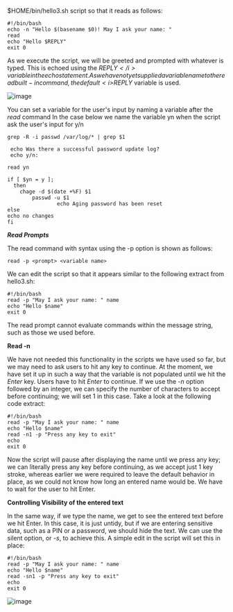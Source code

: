 $HOME/bin/hello3.sh script so that it reads as follows:
```
#!/bin/bash
echo -n "Hello $(basename $0)! May I ask your name: "
read
echo "Hello $REPLY"
exit 0
```

As we execute the script, we will be greeted and prompted with whatever is typed. This is echoed using the <i>$REPLY</i> variable in the echo statement. As we have not yet supplied a variable name to the read built-in command, the default <i>$REPLY</i> variable is used.

![image](https://user-images.githubusercontent.com/15881158/158221943-4e62c9d3-6f80-4913-8575-0270391922cc.png)

You can set a variable for the user's input by naming a variable after the <i>read</i> command
In the case below we name the variable yn when the script ask the user's input for y/n
```
grep -R -i passwd /var/log/* | grep $1

 echo Was there a successful password update log?
 echo y/n:

read yn

if [ $yn = y ];
  then
    chage -d $(date +%F) $1
        passwd -u $1
                echo Aging password has been reset
else
echo no changes
fi
```



***Read Prompts***

The read command with syntax using the -p option is shown as follows:
```
read -p <prompt> <variable name>
```
We can edit the script so that it appears similar to the following extract from hello3.sh:
```
#!/bin/bash
read -p "May I ask your name: " name
echo "Hello $name"
exit 0
```
The read prompt cannot evaluate commands within the message string, such as those we used before.


**Read -n**

We have not needed this functionality in the scripts we have used so far, but we may need to ask users to hit any key to continue. At the moment, we have set it up in such a way that the variable is not populated until we hit the <i>Enter</i> key. Users have to hit <i>Enter</i> to continue. If we use the <i>-n</i> option followed by an integer, we can specify the number of characters to accept before continuing; we will set 1 in this case. Take a look at the following code extract:
```
#!/bin/bash
read -p "May I ask your name: " name
echo "Hello $name"
read -n1 -p "Press any key to exit"
echo
exit 0
```
Now the script will pause after displaying the name until we press any key; we can literally press any key before continuing, as we accept just 1 key stroke, whereas earlier we were required to leave the default behavior in place, as we could not know how long an entered name would be. We have to wait for the user to hit Enter. 

**Controlling Visibility of the entered text**

In the same way, if we type the name, we get to see the entered text before we hit Enter. In this case, it is just untidy, but if we are entering sensitive data, such as a PIN or a password, we should hide the text. We can use the silent option, or *-s*, to achieve this. A simple edit in the script will set this in place: 
```
#!/bin/bash
read -p "May I ask your name: " name
echo "Hello $name"
read -sn1 -p "Press any key to exit"
echo
exit 0
```

![image](https://user-images.githubusercontent.com/15881158/158228342-70fcf720-d76b-4bff-801a-7a69506f4b82.png)

